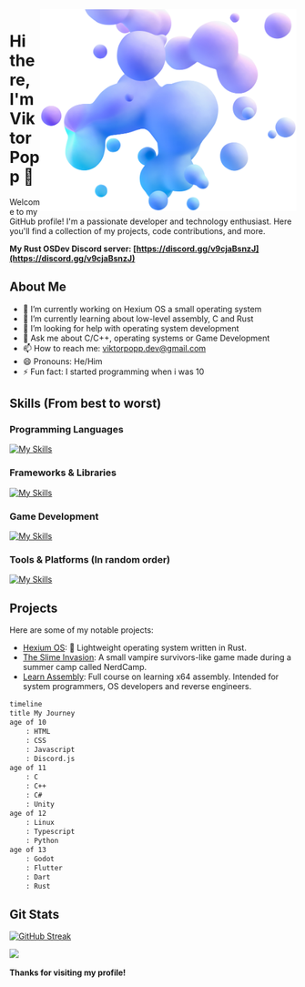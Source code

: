 <img align="right" width="450" src="bubbles.webp">

# Hi there, I'm Viktor Popp 👋

Welcome to my GitHub profile! I'm a passionate developer and technology
enthusiast. Here you'll find a collection of my projects, code contributions,
and more.

**My Rust OSDev Discord server:
[https://discord.gg/v9cjaBsnzJ](https://discord.gg/v9cjaBsnzJ)**

## About Me

- 🔭 I’m currently working on Hexium OS a small operating system
- 🌱 I’m currently learning about low-level assembly, C and Rust
- 🤔 I’m looking for help with operating system development
- 💬 Ask me about C/C++, operating systems or Game Development
- 📫 How to reach me: viktorpopp.dev@gmail.com
- 😄 Pronouns: He/Him
- ⚡ Fun fact: I started programming when i was 10

## Skills (From best to worst)

### Programming Languages

[![My Skills](https://skillicons.dev/icons?i=rust,cpp,c,cs,dart,ts,python,dart)](https://skillicons.dev)

### Frameworks & Libraries

[![My Skills](https://skillicons.dev/icons?i=flutter,discordjs)](https://skillicons.dev)

### Game Development

[![My Skills](https://skillicons.dev/icons?i=unity,godot)](https://skillicons.dev)

### Tools & Platforms (In random order)

[![My Skills](https://skillicons.dev/icons?i=git,github,githubactions,linux,ubuntu,arch,windows,visualstudio,vscode)](https://skillicons.dev)

## Projects

Here are some of my notable projects:

- [Hexium OS](https://github.com/HexiumOS/Hexium): 🦀 Lightweight
  operating system written in Rust.
- [The Slime Invasion](https://hexuro.itch.io/the-slime-invasion): A small
  vampire survivors-like game made during a summer camp called NerdCamp.
- [Learn Assembly](https://github.com/ViktorPopp/LearnAssembly): Full course on
  learning x64 assembly. Intended for system programmers, OS developers and
  reverse engineers.

```mermaid
timeline
title My Journey
age of 10
	: HTML
	: CSS
	: Javascript
	: Discord.js
age of 11
	: C
	: C++
	: C#
	: Unity
age of 12
	: Linux
	: Typescript
	: Python
age of 13
	: Godot
	: Flutter
	: Dart
	: Rust
```

<!--## My socials-->

## Git Stats
[![GitHub Streak](https://streak-stats.demolab.com?user=ViktorPopp)](https://git.io/streak-stats)

![](https://komarev.com/ghpvc/?username=viktorpopp&style=flat-square&color=green)

**Thanks for visiting my profile!**
